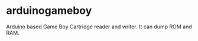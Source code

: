 arduinogameboy
==============

Arduino based Game Boy Cartridge reader and writer. It can dump ROM and RAM.